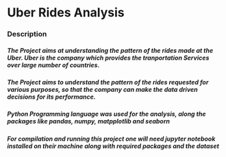 # Uber Rides Analysis 

### Description

##### The Project aims at understanding the pattern of the rides made at the Uber. Uber is the company which provides the tranportation Services over large number of countries.

##### The Project aims to understand the pattern of the rides requested for various purposes, so that the company can make the data driven decisions for its performance. 

##### Python Programming language was used for the analysis, along the packages like pandas, numpy, matpplotlib and seaborn

##### For compilation and running this project one will need jupyter notebook installed on their machine along with required packages and the dataset